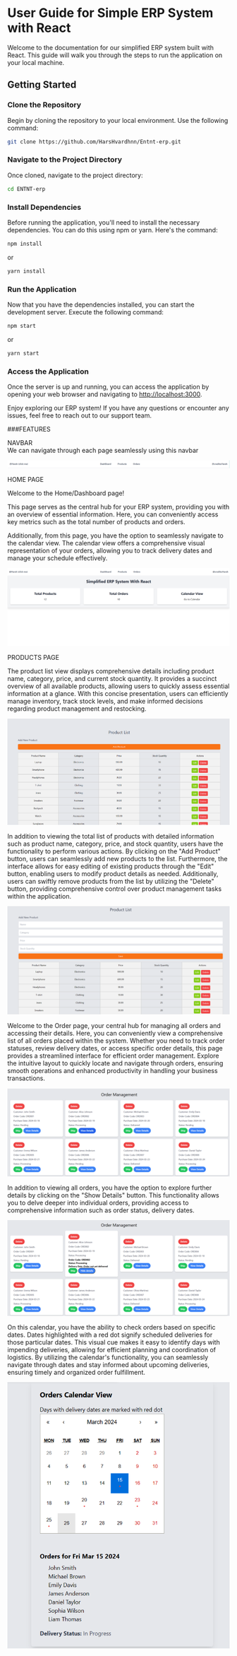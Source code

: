 # User Guide for Simple ERP System with React

Welcome to the documentation for our simplified ERP system built with React. This guide will walk you through the steps to run the application on your local machine.

## Getting Started

### Clone the Repository

Begin by cloning the repository to your local environment. Use the following command:

```bash
git clone https://github.com/HarsHvardhnn/Entnt-erp.git
```

### Navigate to the Project Directory

Once cloned, navigate to the project directory:

```bash
cd ENTNT-erp
```

### Install Dependencies

Before running the application, you'll need to install the necessary dependencies. You can do this using npm or yarn. Here's the command:

```bash
npm install
```

or

```bash
yarn install
```

### Run the Application

Now that you have the dependencies installed, you can start the development server. Execute the following command:

```bash
npm start
```

or

```bash
yarn start
```

### Access the Application

Once the server is up and running, you can access the application by opening your web browser and navigating to [http://localhost:3000](http://localhost:3000).

Enjoy exploring our ERP system! If you have any questions or encounter any issues, feel free to reach out to our support team.


###FEATURES
 
NAVBAR  
We can navigate through each page seamlessly using this navbar 

![navbar](image-6.png)

HOME PAGE

Welcome to the Home/Dashboard page!

This page serves as the central hub for your ERP system, providing you with an overview of essential information. Here, you can conveniently access key metrics such as the total number of products and orders.

Additionally, from this page, you have the option to seamlessly navigate to the calendar view. The calendar view offers a comprehensive visual representation of your orders, allowing you to track delivery dates and manage your schedule effectively.

![dashboard](image.png) 

PRODUCTS PAGE 


The product list view displays comprehensive details including product name, category, price, and current stock quantity. It provides a succinct overview of all available products, allowing users to quickly assess essential information at a glance. With this concise presentation, users can efficiently manage inventory, track stock levels, and make informed decisions regarding product management and restocking.


![products page](image-1.png)

In addition to viewing the total list of products with detailed information such as product name, category, price, and stock quantity, users have the functionality to perform various actions. By clicking on the "Add Product" button, users can seamlessly add new products to the list. Furthermore, the interface allows for easy editing of existing products through the "Edit" button, enabling users to modify product details as needed. Additionally, users can swiftly remove products from the list by utilizing the "Delete" button, providing comprehensive control over product management tasks within the application.

![add product](image-2.png)


Welcome to the Order page, your central hub for managing all orders and accessing their details. Here, you can conveniently view a comprehensive list of all orders placed within the system. Whether you need to track order statuses, review delivery dates, or access specific order details, this page provides a streamlined interface for efficient order management. Explore the intuitive layout to quickly locate and navigate through orders, ensuring smooth operations and enhanced productivity in handling your business transactions.

![orders](image-3.png)


In addition to viewing all orders, you have the option to explore further details by clicking on the "Show Details" button. This functionality allows you to delve deeper into individual orders, providing access to comprehensive information such as order status, delivery dates.

![order details](image-4.png)


On this calendar, you have the ability to check orders based on specific dates. Dates highlighted with a red dot signify scheduled deliveries for those particular dates. This visual cue makes it easy to identify days with impending deliveries, allowing for efficient planning and coordination of logistics. By utilizing the calendar's functionality, you can seamlessly navigate through dates and stay informed about upcoming deliveries, ensuring timely and organized order fulfillment.


![calendar](image-5.png)

